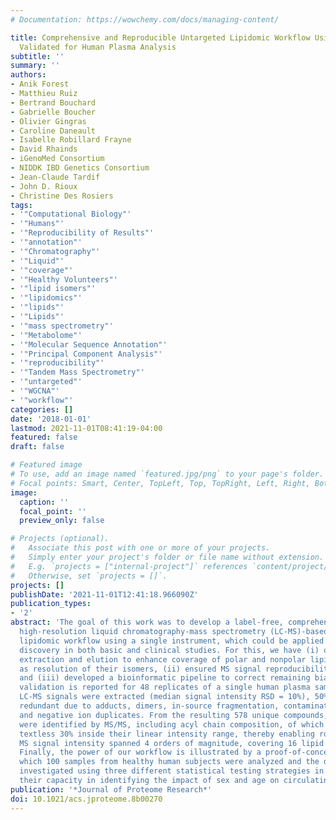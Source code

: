 ```yaml
---
# Documentation: https://wowchemy.com/docs/managing-content/

title: Comprehensive and Reproducible Untargeted Lipidomic Workflow Using LC-QTOF
  Validated for Human Plasma Analysis
subtitle: ''
summary: ''
authors:
- Anik Forest
- Matthieu Ruiz
- Bertrand Bouchard
- Gabrielle Boucher
- Olivier Gingras
- Caroline Daneault
- Isabelle Robillard Frayne
- David Rhainds
- iGenoMed Consortium
- NIDDK IBD Genetics Consortium
- Jean-Claude Tardif
- John D. Rioux
- Christine Des Rosiers
tags:
- '"Computational Biology"'
- '"Humans"'
- '"Reproducibility of Results"'
- '"annotation"'
- '"Chromatography"'
- '"Liquid"'
- '"coverage"'
- '"Healthy Volunteers"'
- '"lipid isomers"'
- '"lipidomics"'
- '"lipids"'
- '"Lipids"'
- '"mass spectrometry"'
- '"Metabolome"'
- '"Molecular Sequence Annotation"'
- '"Principal Component Analysis"'
- '"reproducibility"'
- '"Tandem Mass Spectrometry"'
- '"untargeted"'
- '"WGCNA"'
- '"workflow"'
categories: []
date: '2018-01-01'
lastmod: 2021-11-01T08:41:19-04:00
featured: false
draft: false

# Featured image
# To use, add an image named `featured.jpg/png` to your page's folder.
# Focal points: Smart, Center, TopLeft, Top, TopRight, Left, Right, BottomLeft, Bottom, BottomRight.
image:
  caption: ''
  focal_point: ''
  preview_only: false

# Projects (optional).
#   Associate this post with one or more of your projects.
#   Simply enter your project's folder or file name without extension.
#   E.g. `projects = ["internal-project"]` references `content/project/deep-learning/index.md`.
#   Otherwise, set `projects = []`.
projects: []
publishDate: '2021-11-01T12:41:18.966090Z'
publication_types:
- '2'
abstract: 'The goal of this work was to develop a label-free, comprehensive, and reproducible
  high-resolution liquid chromatography-mass spectrometry (LC-MS)-based untargeted
  lipidomic workflow using a single instrument, which could be applied to biomarker
  discovery in both basic and clinical studies. For this, we have (i) optimized lipid
  extraction and elution to enhance coverage of polar and nonpolar lipids as well
  as resolution of their isomers, (ii) ensured MS signal reproducibility and linearity,
  and (iii) developed a bioinformatic pipeline to correct remaining biases. Workflow
  validation is reported for 48 replicates of a single human plasma sample: 1124 reproducible
  LC-MS signals were extracted (median signal intensity RSD = 10%), 50% of which are
  redundant due to adducts, dimers, in-source fragmentation, contaminations, or positive
  and negative ion duplicates. From the resulting 578 unique compounds, 428 lipids
  were identified by MS/MS, including acyl chain composition, of which 394 had RSD
  textless 30% inside their linear intensity range, thereby enabling robust semiquantitation.
  MS signal intensity spanned 4 orders of magnitude, covering 16 lipid subclasses.
  Finally, the power of our workflow is illustrated by a proof-of-concept study in
  which 100 samples from healthy human subjects were analyzed and the data set was
  investigated using three different statistical testing strategies in order to compare
  their capacity in identifying the impact of sex and age on circulating lipids.'
publication: '*Journal of Proteome Research*'
doi: 10.1021/acs.jproteome.8b00270
---
```

